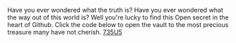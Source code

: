 Have you ever wondered what the truth is?
Have you ever wondered what the way out of this world is?
Well you're lucky to find this Open secret in the heart of Github.
Click the code below to open the vault to the most precious treasure many have not cherish.
[735U5](../JohnTS/JohnTS.md)